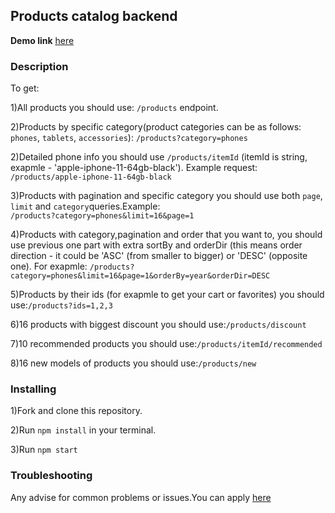 ## Products catalog backend

**Demo link** [here](https://product-catalog-back-6.onrender.com/)

### Description
To get:

1)All products you should use:  `/products` endpoint.

2)Products by specific category(product categories can be as follows: `phones`, `tablets`, `accessories`): 
`/products?category=phones` 

2)Detailed phone info you should use `/products/itemId` (itemId is string, exapmle - 'apple-iphone-11-64gb-black'). Example request:
`/products/apple-iphone-11-64gb-black`

3)Products with pagination and specific category you should use both `page`, `limit` and `category`queries.Example:  
`/products?category=phones&limit=16&page=1`

4)Products with category,pagination and order that you want to, you should use previous one part with extra sortBy and orderDir (this means order direction - it could be 'ASC' (from smaller to bigger) or 'DESC' (opposite one).
For exapmle:
`/products?category=phones&limit=16&page=1&orderBy=year&orderDir=DESC`

5)Products by their ids (for exapmle to get your cart or favorites) you should use:`/products?ids=1,2,3`

6)16 products with biggest discount you should use:`/products/discount`

7)10 recommended products you should use:`/products/itemId/recommended`

8)16 new models of products you should use:`/products/new`

### Installing
1)Fork and clone this repository.

2)Run `npm install` in your terminal.

3)Run `npm start`

### Troubleshooting
Any advise for common problems or issues.You can apply [here](https://fe-jul23-team6.github.io/product_catalog/#/contacts)